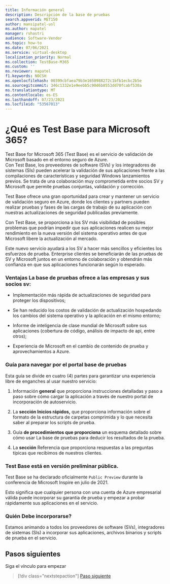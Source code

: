 ```yaml
---
title: Información general
description: Descripción de la base de pruebas
search.appverid: MET150
author: mansipatel-usl
ms.author: mapatel
manager: rshastri
audience: Software-Vendor
ms.topic: how-to
ms.date: 07/06/2021
ms.service: virtual-desktop
localization_priority: Normal
ms.collection: TestBase-M365
ms.custom: ''
ms.reviewer: mapatel
f1.keywords: NOCSH
ms.openlocfilehash: 00399cbfaea79b3e1658988272c1bfb1ecbc2b5e
ms.sourcegitcommit: 346c1332e1e9eebb5c90d6b8553dd70fcabf530a
ms.translationtype: MT
ms.contentlocale: es-ES
ms.lasthandoff: 07/23/2021
ms.locfileid: "53567013"
---
```

# <a name="what-is-test-base-for-microsoft-365"></a>¿Qué es Test Base para Microsoft 365? 

Test Base for Microsoft 365 (Test Base) es el servicio de validación de Microsoft basado en el entorno seguro de Azure.  
Con Test Base, los proveedores de software (SVs) y los integradores de sistemas (SIs) pueden acelerar la validación de sus aplicaciones frente a las compilaciones de características y seguridad Windows lanzamientos previos. Se trata de una colaboración muy comprometida entre socios SV y Microsoft que permite pruebas conjuntas, validación y corrección.

Test Base ofrece una gran oportunidad para crear y mantener un servicio de validación seguro en Azure, donde los clientes y partners pueden realizar pruebas y fases de las cargas de trabajo de su aplicación con nuestras actualizaciones de seguridad publicadas previamente.

Con Test Base, se proporciona a los SV más visibilidad de posibles problemas que podrían impedir que sus aplicaciones realicen su mejor rendimiento en la nueva versión del sistema operativo antes de que Microsoft libere la actualización al mercado.

Este nuevo servicio ayudará a los SV a hacer más sencillos y eficientes los esfuerzos de prueba. Enterprise clientes se beneficiarán de las pruebas de SV y Microsoft juntos en un entorno de colaboración y obtendrán más confianza en que sus aplicaciones funcionarán según lo esperado. 

### <a name="advantages-test-base-offers-enterprises-and-their-sv-partners-include"></a>Ventajas La base de pruebas ofrece a las empresas y sus socios sv: 
 
  * Implementación más rápida de actualizaciones de seguridad para proteger los dispositivos; 
 
  * Se han reducido los costos de validación de actualización hospedando los cambios del sistema operativo y la aplicación en el mismo entorno; 
  
  * Informe de inteligencia de clase mundial de Microsoft sobre sus aplicaciones (cobertura de código, análisis de impacto de api, entre otros); 
  
  * Experiencia de Microsoft en el cambio de contenido de prueba y aprovechamientos a Azure. 


### <a name="guide-to-navigating-the-test-base-portal"></a>Guía para navegar por el portal base de pruebas

Esta guía se divide en cuatro (4) partes para garantizar una experiencia libre de enganches al usar nuestro servicio:

1. Información **general** que proporciona instrucciones detalladas y paso a paso sobre cómo cargar la aplicación a través de nuestro portal de incorporación de autoservicio. 

2. La **sección Inicios rápidos,** que proporciona información sobre el formato de la estructura de carpetas comprimida y lo que necesita saber al preparar los scripts de prueba.

3. Guía **de procedimientos que proporciona** un esquema detallado sobre cómo usar La base de pruebas para deducir los resultados de la prueba.

4. La **sección** Referencia que proporciona respuestas a las preguntas típicas que recibimos de nuestros clientes.

### <a name="test-base-is-in-public-preview"></a>Test Base está en versión preliminar pública.

Test Base se ha declarado oficialmente ```Public Preview``` durante la conferencia de Microsoft Inspire en julio de 2021. 

Esto significa que cualquier persona con una cuenta de Azure empresarial válida puede incorporar su garantía de prueba y empezar a probar rápidamente sus aplicaciones en el servicio.

### <a name="who-should-onboard"></a>Quién Debe incorporarse?

Estamos animando a todos los proveedores de software (SVs), integradores de sistemas (SIs) a incorporar sus aplicaciones, archivos binarios y scripts de prueba en el servicio.

## <a name="next-steps"></a>Pasos siguientes

Siga el vínculo para empezar
> [!div class="nextstepaction"]
> [Paso siguiente](createaccount.md)

